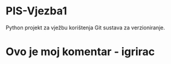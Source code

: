 # PIS-Vjezba1

Python projekt za vježbu korištenja Git sustava za verzioniranje.

# Ovo je moj komentar - igrirac
